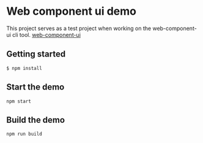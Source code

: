 # Web component ui demo

This project serves as a test project when working on the web-component-ui cli tool.
[web-component-ui](https://github.com/emolr/web-component-ui)

## Getting started
```
$ npm install
```

## Start the demo
```
npm start
```

## Build the demo
```
npm run build
```